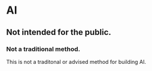 # AI
<h2>Not intended for the public.</h2>
<h3>Not a traditional method.</h3>
<p>
This is not a traditonal or advised method for building AI.
</p>
